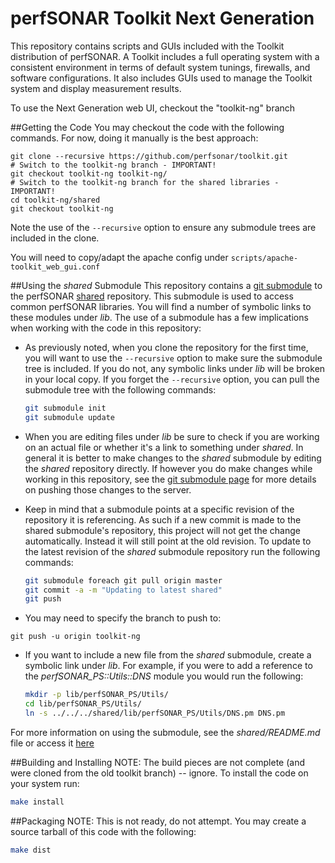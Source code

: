 # perfSONAR Toolkit Next Generation

This repository contains scripts and GUIs included with the Toolkit distribution of perfSONAR. A Toolkit includes a full operating system with a consistent environment in terms of default system tunings, firewalls, and software configurations. It also includes GUIs used to manage the Toolkit system and display measurement results. 

To use the Next Generation web UI, checkout the "toolkit-ng" branch

##Getting the Code
You may checkout the code with the following commands. For now, doing it manually is the best approach:

```
git clone --recursive https://github.com/perfsonar/toolkit.git
# Switch to the toolkit-ng branch - IMPORTANT!
git checkout toolkit-ng toolkit-ng/
# Switch to the toolkit-ng branch for the shared libraries - IMPORTANT!
cd toolkit-ng/shared
git checkout toolkit-ng
```

Note the use of the `--recursive` option to ensure any submodule trees are included in the clone.

You will need to copy/adapt the apache config under `scripts/apache-toolkit_web_gui.conf`

##Using the *shared* Submodule
This repository contains a [git submodule](http://git-scm.com/book/en/v2/Git-Tools-Submodules) to the perfSONAR [shared](https://github.com/perfsonar/perl-shared) repository. This submodule is used to access common perfSONAR libraries. You will find a number of symbolic links to these modules under *lib*. The use of a submodule has a few implications when working with the code in this repository:

* As previously noted, when you clone the repository for the first time, you will want to use the `--recursive` option to make sure the submodule tree is included. If you do not, any symbolic links under *lib* will be broken in your local copy. If you forget the `--recursive` option, you can pull the submodule tree with the following commands:

    ```bash
    git submodule init
    git submodule update
    ```
* When you are editing files under *lib* be sure to check if you are working on an actual file or whether it's a link to something under *shared*. In general it is better to make changes to the *shared* submodule by editing the *shared* repository directly. If however you do make changes while working in this repository, see the [git submodule page](http://git-scm.com/book/en/v2/Git-Tools-Submodules#Working-on-a-Project-with-Submodules) for more details on pushing those changes to the server.
* Keep in mind that a submodule points at a specific revision of the repository it is referencing. As such if a new commit is made to the shared submodule's repository, this project will not get the change automatically. Instead it will still point at the old revision. To update to the latest revision of the *shared* submodule repository run the following commands:

    ```bash
    git submodule foreach git pull origin master
    git commit -a -m "Updating to latest shared"
    git push
    ```
* You may need to specify the branch to push to:
```
git push -u origin toolkit-ng
```
* If you want to include a new file from the *shared* submodule, create a symbolic link under *lib*. For example, if you were to add a reference to the  *perfSONAR_PS::Utils::DNS* module you would run the following:

    ```bash
    mkdir -p lib/perfSONAR_PS/Utils/
    cd lib/perfSONAR_PS/Utils/
    ln -s ../../../shared/lib/perfSONAR_PS/Utils/DNS.pm DNS.pm
    ```
For more information on using the submodule, see the *shared/README.md* file or access it [here](https://github.com/perfsonar/perl-shared/blob/master/README.md) 

##Building and Installing
NOTE: The build pieces are not complete (and were cloned from the old toolkit branch) -- ignore.
To install the code on your system run:

```bash
make install
```

##Packaging
NOTE: This is not ready, do not attempt.
You may create a source tarball of this code with the following:

```bash
make dist
```

